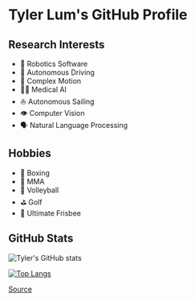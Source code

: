 # Tyler Lum's GitHub Profile

## Research Interests

* :robot: Robotics Software
* :red_car: Autonomous Driving
* :cartwheeling: Complex Motion
* :man_health_worker: Medical AI
* :sailboat: Autonomous Sailing
* :eye: Computer Vision
* :speaking_head: Natural Language Processing

## Hobbies

* :boxing_glove: Boxing
* :martial_arts_uniform: MMA
* :volleyball: Volleyball
* :golf: Golf
* :flying_disc: Ultimate Frisbee

## GitHub Stats

![Tyler's GitHub stats](https://github-readme-stats.vercel.app/api?username=tylerlum&count_private=true)

[![Top Langs](https://github-readme-stats.vercel.app/api/top-langs/?username=tylerlum&hide=jupyter%20notebook)](https://github.com/anuraghazra/github-readme-stats)

[Source](https://github.com/anuraghazra/github-readme-stats)

<!--
**tylerlum/tylerlum** is a ✨ _special_ ✨ repository because its `README.md` (this file) appears on your GitHub profile.

Here are some ideas to get you started:

- 🔭 I’m currently working on ...
- 🌱 I’m currently learning ...
- 👯 I’m looking to collaborate on ...
- 🤔 I’m looking for help with ...
- 💬 Ask me about ...
- 📫 How to reach me: ...
- 😄 Pronouns: ...
- ⚡ Fun fact: ...
-->
